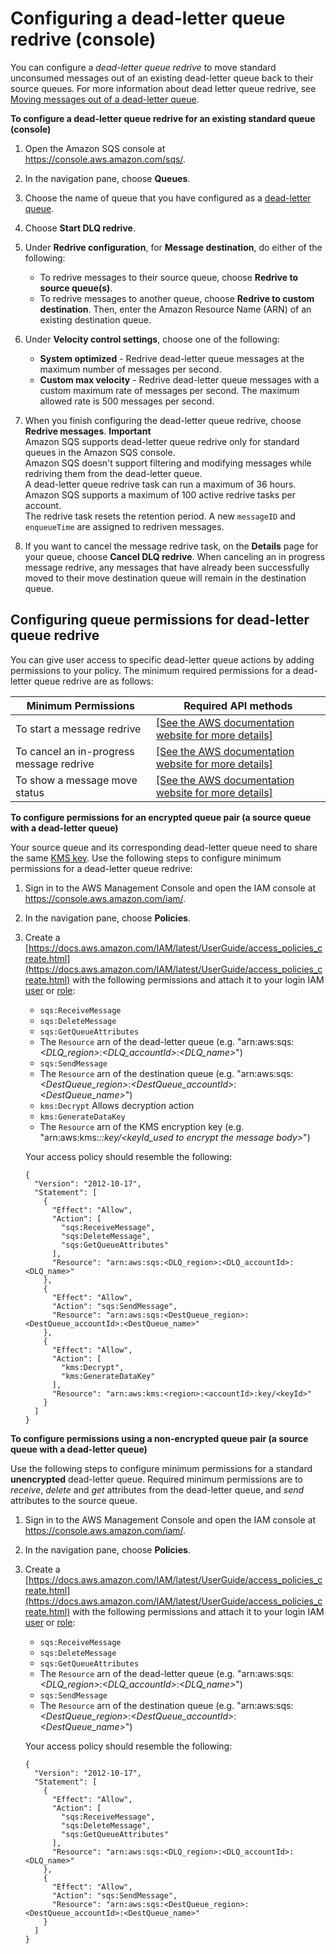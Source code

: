 # Configuring a dead\-letter queue redrive \(console\)<a name="sqs-configure-dead-letter-queue-redrive"></a>

You can configure a *dead\-letter queue redrive* to move standard unconsumed messages out of an existing dead\-letter queue back to their source queues\. For more information about dead letter queue redrive, see [Moving messages out of a dead\-letter queue](sqs-dead-letter-queues.md#sqs-dead-letter-queues-redrive)\.

**To configure a dead\-letter queue redrive for an existing standard queue \(console\)**

1. Open the Amazon SQS console at [https://console\.aws\.amazon\.com/sqs/](https://console.aws.amazon.com/sqs/)\.

1. In the navigation pane, choose **Queues**\.

1. Choose the name of queue that you have configured as a [dead\-letter queue](sqs-configure-dead-letter-queue.md)\.

1. Choose **Start DLQ redrive**\.

1. Under **Redrive configuration**, for **Message destination**, do either of the following:
   + To redrive messages to their source queue, choose **Redrive to source queue\(s\)**\.
   + To redrive messages to another queue, choose **Redrive to custom destination**\. Then, enter the Amazon Resource Name \(ARN\) of an existing destination queue\.

1. Under **Velocity control settings**, choose one of the following:
   + **System optimized** \- Redrive dead\-letter queue messages at the maximum number of messages per second\.
   + **Custom max velocity** \- Redrive dead\-letter queue messages with a custom maximum rate of messages per second\. The maximum allowed rate is 500 messages per second\.

1. When you finish configuring the dead\-letter queue redrive, choose **Redrive messages**\.
**Important**  
Amazon SQS supports dead\-letter queue redrive only for standard queues in the Amazon SQS console\.  
Amazon SQS doesn't support filtering and modifying messages while redriving them from the dead\-letter queue\.  
A dead\-letter queue redrive task can run a maximum of 36 hours\. Amazon SQS supports a maximum of 100 active redrive tasks per account\.  
The redrive task resets the retention period\. A new `messageID` and `enqueueTime` are assigned to redriven messages\.

1. If you want to cancel the message redrive task, on the **Details** page for your queue, choose **Cancel DLQ redrive**\. When canceling an in progress message redrive, any messages that have already been successfully moved to their move destination queue will remain in the destination queue\.

## Configuring queue permissions for dead\-letter queue redrive<a name="sqs-configure-dead-letter-queue-redrive-permissions"></a>

You can give user access to specific dead\-letter queue actions by adding permissions to your policy\. The minimum required permissions for a dead\-letter queue redrive are as follows:


| Minimum Permissions | Required API methods | 
| --- | --- | 
| To start a message redrive | [\[See the AWS documentation website for more details\]](http://docs.aws.amazon.com/AWSSimpleQueueService/latest/SQSDeveloperGuide/sqs-configure-dead-letter-queue-redrive.html) | 
| To cancel an in\-progress message redrive | [\[See the AWS documentation website for more details\]](http://docs.aws.amazon.com/AWSSimpleQueueService/latest/SQSDeveloperGuide/sqs-configure-dead-letter-queue-redrive.html) | 
| To show a message move status | [\[See the AWS documentation website for more details\]](http://docs.aws.amazon.com/AWSSimpleQueueService/latest/SQSDeveloperGuide/sqs-configure-dead-letter-queue-redrive.html) | 

**To configure permissions for an encrypted queue pair \(a source queue with a dead\-letter queue\)**

Your source queue and its corresponding dead\-letter queue need to share the same [KMS key](sqs-key-management.md)\. Use the following steps to configure minimum permissions for a dead\-letter queue redrive:

1. Sign in to the AWS Management Console and open the IAM console at [https://console\.aws\.amazon\.com/iam/](https://console.aws.amazon.com/iam/)\.

1. In the navigation pane, choose **Policies**\.

1. Create a [https://docs.aws.amazon.com/IAM/latest/UserGuide/access_policies_create.html](https://docs.aws.amazon.com/IAM/latest/UserGuide/access_policies_create.html) with the following permissions and attach it to your login IAM [user](https://docs.aws.amazon.com/IAM/latest/UserGuide/id_users.html) or [role](https://docs.aws.amazon.com/IAM/latest/UserGuide/id_roles.html):
   + `sqs:ReceiveMessage`
   + `sqs:DeleteMessage`
   + `sqs:GetQueueAttributes`
   + The `Resource` arn of the dead\-letter queue \(e\.g\. "arn:aws:sqs:*<DLQ\_region>*:*<DLQ\_accountId>*:*<DLQ\_name>*"\) 
   + `sqs:SendMessage`
   + The `Resource` arn of the destination queue \(e\.g\. "arn:aws:sqs:*<DestQueue\_region>*:*<DestQueue\_accountId>*:*<DestQueue\_name>*"\)
   + `kms:Decrypt` Allows decryption action
   + `kms:GenerateDataKey`
   + The `Resource` arn of the KMS encryption key \(e\.g\. "arn:aws:kms:*<region>:<accountId>:key/<keyId\_used to encrypt the message body>*"\)

   Your access policy should resemble the following:

   ```
   {
     "Version": "2012-10-17",
     "Statement": [
       {
         "Effect": "Allow",
         "Action": [
           "sqs:ReceiveMessage",
           "sqs:DeleteMessage",
           "sqs:GetQueueAttributes"
         ],
         "Resource": "arn:aws:sqs:<DLQ_region>:<DLQ_accountId>:<DLQ_name>"
       },
       {
         "Effect": "Allow",
         "Action": "sqs:SendMessage",
         "Resource": "arn:aws:sqs:<DestQueue_region>:<DestQueue_accountId>:<DestQueue_name>"
       },
       {
         "Effect": "Allow",
         "Action": [
           "kms:Decrypt",
           "kms:GenerateDataKey"
         ],
         "Resource": "arn:aws:kms:<region>:<accountId>:key/<keyId>"
       }
     ]
   }
   ```

**To configure permissions using a non\-encrypted queue pair \(a source queue with a dead\-letter queue\)**

Use the following steps to configure minimum permissions for a standard **unencrypted** dead\-letter queue\. Required minimum permissions are to *receive*, *delete* and *get* attributes from the dead\-letter queue, and *send* attributes to the source queue\. 

1. Sign in to the AWS Management Console and open the IAM console at [https://console\.aws\.amazon\.com/iam/](https://console.aws.amazon.com/iam/)\.

1. In the navigation pane, choose **Policies**\.

1. Create a [https://docs.aws.amazon.com/IAM/latest/UserGuide/access_policies_create.html](https://docs.aws.amazon.com/IAM/latest/UserGuide/access_policies_create.html) with the following permissions and attach it to your login IAM [user](https://docs.aws.amazon.com/IAM/latest/UserGuide/id_users.html) or [role](https://docs.aws.amazon.com/IAM/latest/UserGuide/id_roles.html):
   + `sqs:ReceiveMessage`
   + `sqs:DeleteMessage`
   + `sqs:GetQueueAttributes`
   + The `Resource` arn of the dead\-letter queue \(e\.g\. "arn:aws:sqs:*<DLQ\_region>*:*<DLQ\_accountId>*:*<DLQ\_name>*"\) 
   + `sqs:SendMessage`
   + The `Resource` arn of the destination queue \(e\.g\. "arn:aws:sqs:*<DestQueue\_region>*:*<DestQueue\_accountId>*:*<DestQueue\_name>*"\)

   Your access policy should resemble the following:

   ```
   {
     "Version": "2012-10-17",
     "Statement": [
       {
         "Effect": "Allow",
         "Action": [
           "sqs:ReceiveMessage",
           "sqs:DeleteMessage",
           "sqs:GetQueueAttributes"
         ],
         "Resource": "arn:aws:sqs:<DLQ_region>:<DLQ_accountId>:<DLQ_name>"
       },
       {
         "Effect": "Allow",
         "Action": "sqs:SendMessage",
         "Resource": "arn:aws:sqs:<DestQueue_region>:<DestQueue_accountId>:<DestQueue_name>"
       }
     ]
   }
   ```
